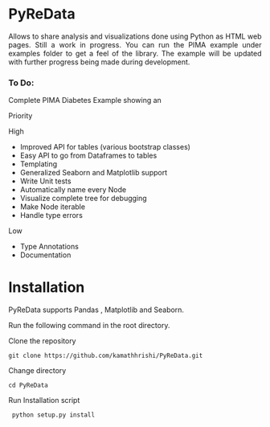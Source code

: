 # PyReData
<p style="text-align:justify">Allows to share analysis and visualizations done using Python as HTML web pages. Still a work in progress. You can run the PIMA example under examples folder to get a feel of the library. The example will be updated with further progress being made during development. </p>

<h3>To Do:</h3>

Complete PIMA Diabetes Example showing an

Priority

High
* Improved API for tables (various bootstrap classes)
* Easy API to go from Dataframes to tables
* Templating
* Generalized Seaborn and Matplotlib support
* Write Unit tests
* Automatically name every Node
* Visualize complete tree for debugging
* Make Node iterable
* Handle type errors

Low
* Type Annotations
* Documentation

<h1>Installation</h1>

PyReData supports Pandas , Matplotlib and Seaborn.

Run the following command in the root directory.

Clone the repository

```git clone https://github.com/kamathhrishi/PyReData.git```

Change directory

```cd PyReData```

Run Installation script

``` python setup.py install```
